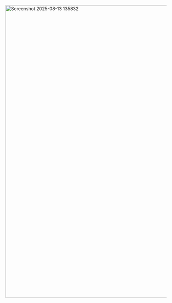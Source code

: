 <img width="1342" height="913" alt="Screenshot 2025-08-13 135832" src="https://github.com/user-attachments/assets/a1c7d3f5-2eb7-4095-b48e-5616ff97be30" />
